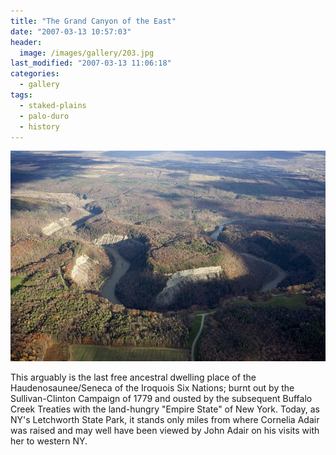 ```yaml
---
title: "The Grand Canyon of the East"
date: "2007-03-13 10:57:03"
header:
  image: /images/gallery/203.jpg
last_modified: "2007-03-13 11:06:18"
categories:
  - gallery
tags:
  - staked-plains
  - palo-duro
  - history  
---
```

![203](/images/gallery/203.jpg)

This arguably is the last free ancestral dwelling place of the Haudenosaunee/Seneca of the Iroquois Six Nations; burnt out by the Sullivan-Clinton Campaign of 1779 and ousted by the subsequent Buffalo Creek Treaties with the land-hungry "Empire State" of New York. Today, as NY's Letchworth State Park, it stands only miles from where Cornelia Adair was raised and may well have been viewed by John Adair on his visits with her to western NY.
